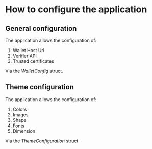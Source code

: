 # How to configure the application

## General configuration

The application allows the configuration of:

1. Wallet Host Url
2. Verifier API
3. Trusted certificates

Via the *WalletConfig* struct.

## Theme configuration

The application allows the configuration of:

1. Colors
2. Images
3. Shape
4. Fonts
5. Dimension

Via the *ThemeConfiguration* struct.